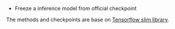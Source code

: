 * Freeze a inference model from official checkpoint

The methods and checkpoints are base on [Tensorflow slim library](https://github.com/tensorflow/models/tree/master/research/slim).
